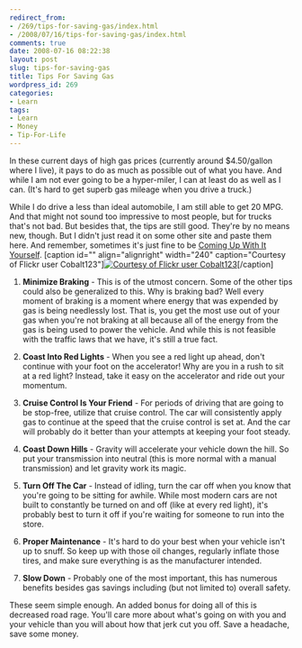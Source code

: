 ```yaml
---
redirect_from:
- /269/tips-for-saving-gas/index.html
- /2008/07/16/tips-for-saving-gas/index.html
comments: true
date: 2008-07-16 08:22:38
layout: post
slug: tips-for-saving-gas
title: Tips For Saving Gas
wordpress_id: 269
categories:
- Learn
tags:
- Learn
- Money
- Tip-For-Life
---
```


In these current days of high gas prices (currently around $4.50/gallon where I live), it pays to do as much as possible out of what you have.  And while I am not ever going to be a hyper-miler, I can at least do as well as I can.  (It's hard to get superb gas mileage when you drive a truck.)

While I do drive a less than ideal automobile, I am still able to get 20 MPG.  And that might not sound too impressive to most people, but for trucks that's not bad.  But besides that, the tips are still good.  They're by no means new, though.  But I didn't just read it on some other site and paste them here.  And remember, sometimes it's just fine to be [Coming Up With It Yourself](http://www.goingthewongway.com/2008/07/02/coming-up-with-it-yourself/).
[caption id="" align="alignright" width="240" caption="Courtesy of Flickr user Cobalt123"][![Courtesy of Flickr user Cobalt123](http://farm4.static.flickr.com/3295/2673768684_bfbb573238_m.jpg)](http://flickr.com/people/cobalt/)[/caption]




  1. **Minimize Braking** - This is of the utmost concern.  Some of the other tips could also be generalized to this.  Why is braking bad?  Well every moment of braking is a moment where energy that was expended by gas is being needlessly lost.  That is, you get the most use out of your gas when you're not braking at all because all of the energy from the gas is being used to power the vehicle.  And while this is not feasible with the traffic laws that we have, it's still a true fact.


  2. **Coast Into Red Lights** - When you see a red light up ahead, don't continue with your foot on the accelerator!  Why are you in a rush to sit at a red light?  Instead, take it easy on the accelerator and ride out your momentum.


  3. **Cruise Control Is Your Friend** - For periods of driving that are going to be stop-free, utilize that cruise control.  The car will consistently apply gas to continue at the speed that the cruise control is set at.  And the car will probably do it better than your attempts at keeping your foot steady.


  4. **Coast Down Hills** - Gravity will accelerate your vehicle down the hill.  So put your transmission into neutral (this is more normal with a manual transmission) and let gravity work its magic.


  5. **Turn Off The Car** - Instead of idling, turn the car off when you know that you're going to be sitting for awhile.  While most modern cars are not built to constantly be turned on and off (like at every red light), it's probably best to turn it off if you're waiting for someone to run into the store.


  6. **Proper Maintenance** - It's hard to do your best when your vehicle isn't up to snuff.  So keep up with those oil changes, regularly inflate those tires, and make sure everything is as the manufacturer intended.


  7. **Slow Down** - Probably one of the most important, this has numerous benefits besides gas savings including (but not limited to) overall safety.



These seem simple enough.  An added bonus for doing all of this is decreased road rage.  You'll care more about what's going on with you and your vehicle than you will about how that jerk cut you off.  Save a headache, save some money.
